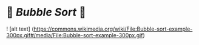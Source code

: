 #          🫧 *Bubble Sort* 🫧











! [alt text] (https://commons.wikimedia.org/wiki/File:Bubble-sort-example-300px.gif#/media/File:Bubble-sort-example-300px.gif)
